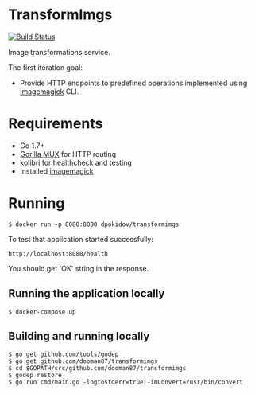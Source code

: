 # TransformImgs

[![Build Status](https://travis-ci.org/dooman87/transformimgs.svg?branch=master)](https://travis-ci.org/dooman87/transformimgs)

Image transformations service.

The first iteration goal:

* Provide HTTP endpoints to predefined operations implemented using [imagemagick](http://imagemagick.org) CLI.

# Requirements

* Go 1.7+
* [Gorilla MUX](https://github.com/gorilla/mux) for HTTP routing
* [kolibri](https://github.com/dooman87/kolibri) for healthcheck and testing
* Installed [imagemagick](http://imagemagick.org)

# Running

```
$ docker run -p 8080:8080 dpokidov/transformimgs
```

To test that application started successfully:

`http://localhost:8080/health`

You should get 'OK' string in the response.

## Running the application locally ##

```
$ docker-compose up
```

## Building and running locally ##
```
$ go get github.com/tools/godep
$ go get github.com/dooman87/transformimgs
$ cd $GOPATH/src/github.com/dooman87/transformimgs
$ godep restore
$ go run cmd/main.go -logtostderr=true -imConvert=/usr/bin/convert
```